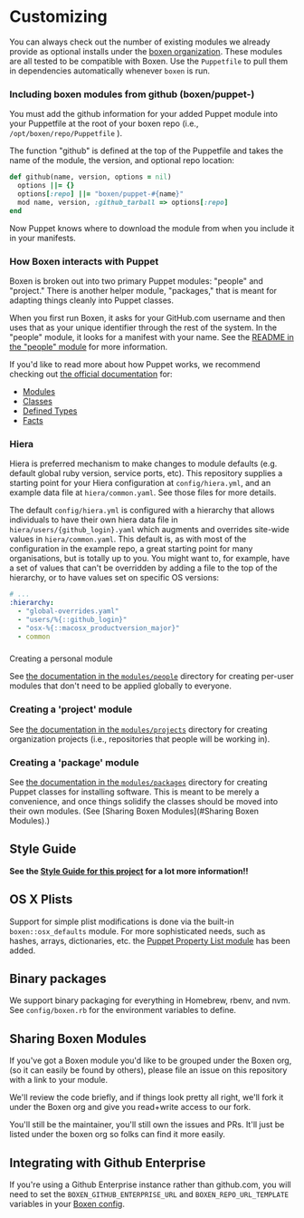 # Customizing

You can always check out the number of existing modules we already
provide as optional installs under the
[boxen organization](https://github.com/boxen). These modules are all
tested to be compatible with Boxen. Use the `Puppetfile` to pull them
in dependencies automatically whenever `boxen` is run.

### Including boxen modules from github (boxen/puppet-<name>)

You must add the github information for your added Puppet module into your Puppetfile at the root of your
boxen repo (i.e., `/opt/boxen/repo/Puppetfile` ).

The function "github" is defined at the top of the Puppetfile
and takes the name of the module, the version, and optional repo location:

``` ruby
def github(name, version, options = nil)
  options ||= {}
  options[:repo] ||= "boxen/puppet-#{name}"
  mod name, version, :github_tarball => options[:repo]
end
```

Now Puppet knows where to download the module from when you include it in your manifests.


### How Boxen interacts with Puppet

Boxen is broken out into two primary Puppet modules: "people" and "project." There is another helper module, "packages," that is meant for adapting things cleanly into Puppet classes.

When you first run Boxen, it asks for your GitHub.com username and then uses that as your unique identifier through the rest of the system. In the "people" module, it looks for a manifest with your name. See the [README in the "people" module](modules/people/README.md) for more information.

If you'd like to read more about how Puppet works, we recommend checking out [the official documentation](http://docs.puppetlabs.com/) for:

 * [Modules](http://docs.puppetlabs.com/learning/modules1.html#modules)
 * [Classes](http://docs.puppetlabs.com/learning/modules1.html#classes)
 * [Defined Types](http://docs.puppetlabs.com/learning/definedtypes.html)
 * [Facts](http://docs.puppetlabs.com/guides/custom_facts.html)


### Hiera

Hiera is preferred mechanism to make changes to module defaults (e.g. default
global ruby version, service ports, etc). This repository supplies a
starting point for your Hiera configuration at `config/hiera.yml`, and an
example data file at `hiera/common.yaml`. See those files for more details.

The default `config/hiera.yml` is configured with a hierarchy that allows
individuals to have their own hiera data file in
`hiera/users/{github_login}.yaml` which augments and overrides
site-wide values in `hiera/common.yaml`. This default is, as with most of the
configuration in the example repo, a great starting point for many
organisations, but is totally up to you. You might want to, for
example, have a set of values that can't be overridden by adding a file to
the top of the hierarchy, or to have values set on specific OS
versions:

```yaml
# ...
:hierarchy:
  - "global-overrides.yaml"
  - "users/%{::github_login}"
  - "osx-%{::macosx_productversion_major}"
  - common
```

### 
Creating a personal module

See [the documentation in the
`modules/people`](modules/people/README.md)
directory for creating per-user modules that don't need to be applied
globally to everyone.


### Creating a 'project' module

See [the documentation in the
`modules/projects`](modules/projects/README.md)
directory for creating organization projects (i.e., repositories that people
will be working in).


### Creating a 'package' module

See [the documentation in the `modules/packages`](modules/packages/README.md) directory for creating Puppet classes for installing software. This is meant to be merely a convenience, and once things solidify the classes should be moved into their own modules. (See [Sharing Boxen Modules](#Sharing Boxen Modules).)

## Style Guide

**See the [Style Guide for this project](STYLE_GUIDE.md) for a lot more information!!**


## OS X Plists

Support for simple plist modifications is done via the built-in `boxen::osx_defaults`
module. For more sophisticated needs, such as hashes, arrays, dictionaries, etc. the
[Puppet Property List module](https://github.com/glarizza/puppet-property_list_key) has
been added.


## Binary packages

We support binary packaging for everything in Homebrew, rbenv, and nvm.
See `config/boxen.rb` for the environment variables to define.


## Sharing Boxen Modules

If you've got a Boxen module you'd like to be grouped under the Boxen org,
(so it can easily be found by others), please file an issue on this
repository with a link to your module.

We'll review the code briefly, and if things look pretty all right,
we'll fork it under the Boxen org and give you read+write access to our
fork.

You'll still be the maintainer, you'll still own the issues and PRs.
It'll just be listed under the boxen org so folks can find it more easily.


## Integrating with Github Enterprise

If you're using a Github Enterprise instance rather than github.com,
you will need to set the `BOXEN_GITHUB_ENTERPRISE_URL` and
`BOXEN_REPO_URL_TEMPLATE` variables in your
[Boxen config](config/boxen.rb).
